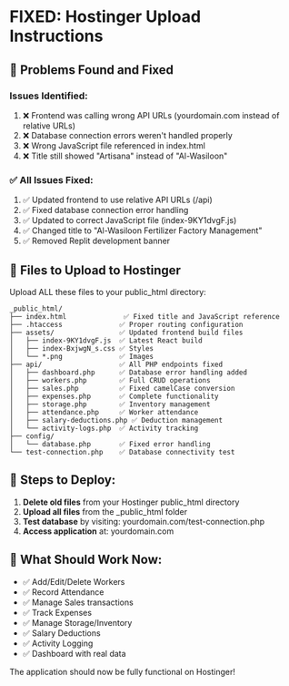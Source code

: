 # FIXED: Hostinger Upload Instructions

## 🚀 Problems Found and Fixed

### Issues Identified:
1. ❌ Frontend was calling wrong API URLs (yourdomain.com instead of relative URLs)
2. ❌ Database connection errors weren't handled properly
3. ❌ Wrong JavaScript file referenced in index.html
4. ❌ Title still showed "Artisana" instead of "Al-Wasiloon"

### ✅ All Issues Fixed:
1. ✅ Updated frontend to use relative API URLs (/api)
2. ✅ Fixed database connection error handling
3. ✅ Updated to correct JavaScript file (index-9KY1dvgF.js)
4. ✅ Changed title to "Al-Wasiloon Fertilizer Factory Management"
5. ✅ Removed Replit development banner

## 📁 Files to Upload to Hostinger

Upload ALL these files to your public_html directory:

```
_public_html/
├── index.html              ✅ Fixed title and JavaScript reference
├── .htaccess              ✅ Proper routing configuration  
├── assets/                ✅ Updated frontend build files
│   ├── index-9KY1dvgF.js  ✅ Latest React build
│   ├── index-BxjwgN_s.css ✅ Styles
│   └── *.png              ✅ Images
├── api/                   ✅ All PHP endpoints fixed
│   ├── dashboard.php      ✅ Database error handling added
│   ├── workers.php        ✅ Full CRUD operations
│   ├── sales.php          ✅ Fixed camelCase conversion
│   ├── expenses.php       ✅ Complete functionality
│   ├── storage.php        ✅ Inventory management
│   ├── attendance.php     ✅ Worker attendance
│   ├── salary-deductions.php ✅ Deduction management
│   └── activity-logs.php  ✅ Activity tracking
├── config/
│   └── database.php       ✅ Fixed error handling
└── test-connection.php    ✅ Database connectivity test
```

## 🔧 Steps to Deploy:

1. **Delete old files** from your Hostinger public_html directory
2. **Upload all files** from the _public_html folder 
3. **Test database** by visiting: yourdomain.com/test-connection.php
4. **Access application** at: yourdomain.com

## 🎯 What Should Work Now:

- ✅ Add/Edit/Delete Workers
- ✅ Record Attendance 
- ✅ Manage Sales transactions
- ✅ Track Expenses
- ✅ Manage Storage/Inventory
- ✅ Salary Deductions
- ✅ Activity Logging
- ✅ Dashboard with real data

The application should now be fully functional on Hostinger!